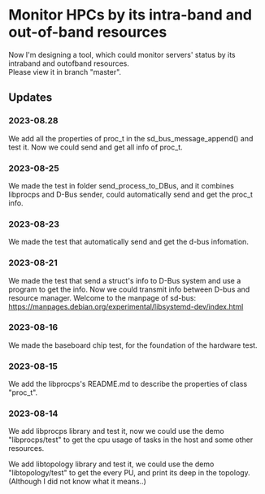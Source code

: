# Monitor HPCs by its intra-band and out-of-band resources

Now I'm designing a tool, which could monitor servers' status by its intraband and outofband resources.     
Please view it in branch "master".

## Updates

### **2023-08.28**

We add all the properties of proc_t in the sd_bus_message_append() and test it. Now we could send and get all info of proc_t.

### **2023-08-25**

We made the test in folder send_process_to_DBus, and it combines libprocps and D-Bus sender, could automatically send and get the proc_t info.

### **2023-08-23**

We made the test that automatically send and get the d-bus infomation.


### **2023-08-21**

We made the test that send a struct's info to D-Bus system and use a program to get the info.  Now we could transmit info between D-bus and resource manager.
Welcome to the manpage of sd-bus: https://manpages.debian.org/experimental/libsystemd-dev/index.html

### **2023-08-16**

We made the baseboard chip test, for the foundation of the hardware test.

### **2023-08-15**

We add the libprocps's README.md to describe the properties of class "proc_t".

### **2023-08-14**

We add libprocps library and test it, now we could use the demo "libprocps/test" to get the cpu usage of tasks in the host and some other resources.

We add libtopology library and test it, we could use the demo "libtopology/test" to get the every PU, and print its deep in the topology. (Although I did not know what it means..)

